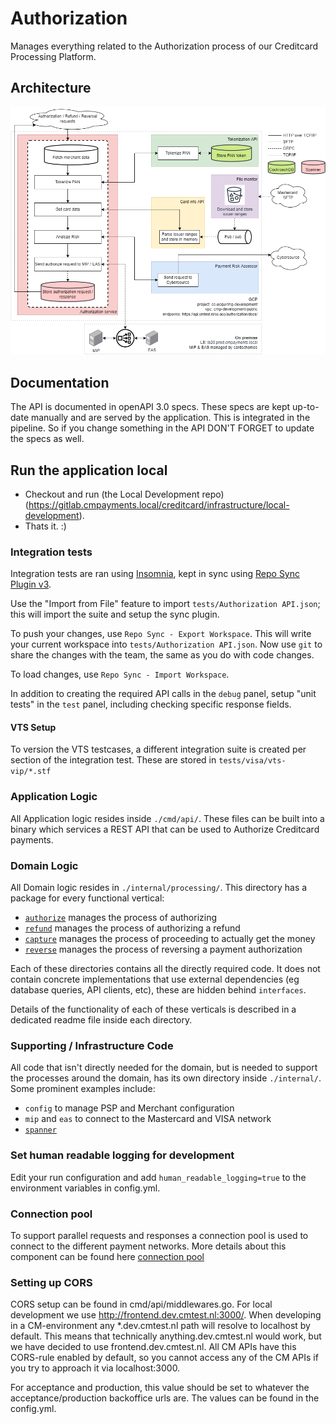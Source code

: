# Authorization

Manages everything related to the Authorization process of our Creditcard Processing Platform.

## Architecture

![Overal Architecture](./images/authorization.drawio.png)

## Documentation
The API is documented in openAPI 3.0 specs. These specs are kept up-to-date manually and are served by the application. This is integrated in the pipeline. So if you change something in the API DON'T FORGET to update the specs as well.

## Run the application local
- Checkout and run (the Local Development repo)(https://gitlab.cmpayments.local/creditcard/infrastructure/local-development).
- Thats it. :)

### Integration tests
Integration tests are ran using [Insomnia](https://insomnia.rest/download), kept in sync using [Repo Sync Plugin v3](https://insomnia.rest/plugins/insomnia-plugin-repo-sync-3).

Use the "Import from File" feature to import `tests/Authorization API.json`; this will import the suite and setup the sync plugin.

To push your changes, use `Repo Sync - Export Workspace`. This will write your current workspace into `tests/Authorization API.json`. Now use `git` to share the changes with the team, the same as you do with code changes.

To load changes, use `Repo Sync - Import Workspace`.

In addition to creating the required API calls in the `debug` panel, setup "unit tests" in the `test` panel, including checking specific response fields.

#### VTS Setup
To version the VTS testcases, a different integration suite is created per section of the integration test. These are stored in `tests/visa/vts-vip/*.stf`

### Application Logic
All Application logic resides inside `./cmd/api/`. These files can be built into a binary which services a REST API that
can be used to Authorize Creditcard payments.

### Domain Logic
All Domain logic resides in `./internal/processing/`. This directory has a package for every functional vertical:

* [`authorize`](./internal/processing/authorization) manages the process of authorizing
* [`refund`](./internal/processing/refund) manages the process of authorizing a refund
* [`capture`](./internal/processing/capture) manages the process of proceeding to actually get the money
* [`reverse`](./internal/processing/reverse) manages the process of reversing a payment authorization

Each of these directories contains all the directly required code. It does not contain concrete implementations
that use external dependencies (eg database queries, API clients, etc), these are hidden behind `interfaces`.

Details of the functionality of each of these verticals is described in a dedicated readme file inside each directory.

### Supporting / Infrastructure Code
All code that isn't directly needed for the domain, but is needed to support the processes around the domain,
has its own directory inside `./internal/`. Some prominent examples include:

* `config` to manage PSP and Merchant configuration
* `mip` and `eas` to connect to the Mastercard and VISA network
* [`spanner`](./internal/infrastructure/spanner/README.md)

### Set human readable logging for development
Edit your run configuration and add `human_readable_logging=true` to the environment variables in config.yml.

### Connection pool
To support parallel requests and responses a connection pool is used to connect to the different payment networks. More
details about this component can be found here [connection pool](./internal/infrastructure/connection/readme.md)

### Setting up CORS
CORS setup can be found in cmd/api/middlewares.go. For local development we use http://frontend.dev.cmtest.nl:3000/. When developing in a CM-environment any *.dev.cmtest.nl path will resolve to localhost by default. This means that technically anything.dev.cmtest.nl would work, but we have decided to use frontend.dev.cmtest.nl. All CM APIs have this CORS-rule enabled by default, so you cannot access any of the CM APIs if you try to approach it via localhost:3000.

For acceptance and production, this value should be set to whatever the acceptance/production backoffice urls are. The values can be found in the config.yml.